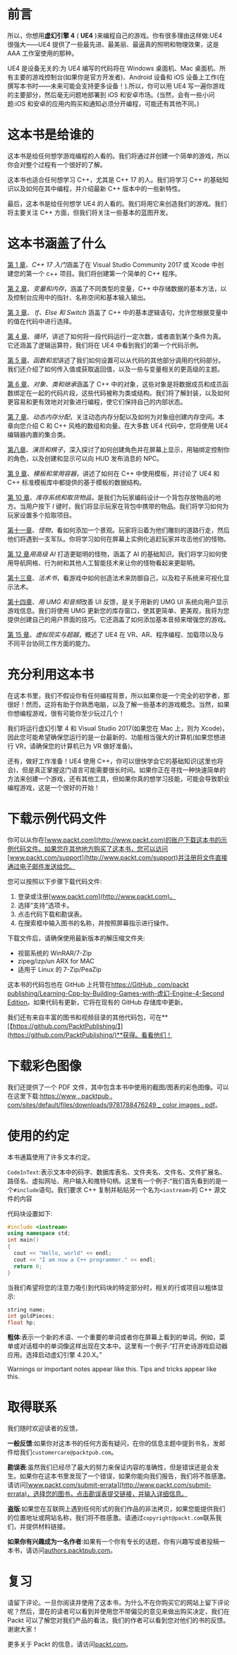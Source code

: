 # 前言

所以，你想用**虚幻引擎 4** ( **UE4** )来编程自己的游戏。你有很多理由这样做:UE4 很强大——UE4 提供了一些最先进、最美丽、最逼真的照明和物理效果，这是 AAA 工作室使用的那种。

UE4 是设备无关的:为 UE4 编写的代码将在 Windows 桌面机、Mac 桌面机、所有主要的游戏控制台(如果你是官方开发者)、Android 设备和 iOS 设备上工作(在撰写本书时——未来可能会支持更多设备！).所以，你可以用 UE4 写一遍你游戏的主要部分，然后毫无问题地部署到 iOS 和安卓市场。(当然，会有一些小问题:iOS 和安卓的应用内购买和通知必须分开编程，可能还有其他不同。)

# 这本书是给谁的

这本书是给任何想学游戏编程的人看的。我们将通过并创建一个简单的游戏，所以你会对整个过程有一个很好的了解。

这本书也适合任何想学习 C++，尤其是 C++ 17 的人。我们将学习 C++ 的基础知识以及如何在其中编程，并介绍最新 C++ 版本中的一些新特性。

最后，这本书是给任何想学 UE4 的人看的。我们将用它来创造我们的游戏。我们将主要关注 C++ 方面，但我们将关注一些基本的蓝图开发。

# 这本书涵盖了什么

[第 1 章](01.html)、*C++ 17 入门*涵盖了在 Visual Studio Community 2017 或 Xcode 中创建您的第一个 c++ 项目。我们将创建第一个简单的 C++ 程序。

[第 2 章](02.html)、*变量和内存*，涵盖了不同类型的变量，C++ 中存储数据的基本方法，以及控制台应用中的指针、名称空间和基本输入输出。

[第 3 章](03.html)、 *If、Else 和 Switch* 涵盖了 C++ 中的基本逻辑语句，允许您根据变量中的值在代码中进行选择。

[第 4 章](04.html)、*循环*，讲述了如何将一段代码运行一定次数，或者直到某个条件为真。它还涵盖了逻辑运算符，我们将在 UE4 中看到我们的第一个代码示例。

[第 5 章](05.html)、*函数和宏*讲述了我们如何设置可以从代码的其他部分调用的代码部分。我们还介绍了如何传入值或获取返回值，以及一些与变量相关的更高级的主题。

[第 6 章](06.html)、*对象、类和继承*涵盖了 C++ 中的对象，这些对象是将数据成员和成员函数绑定在一起的代码片段，这些代码被称为类或结构。我们将了解封装，以及如何更容易和更有效地对对象进行编程，使它们保持自己的内部状态。

[第 7 章](07.html)、*动态内存分配*，关注动态内存分配以及如何为对象组创建内存空间。本章向您介绍 C 和 C++ 风格的数组和向量。在大多数 UE4 代码中，您将使用 UE4 编辑器内置的集合类。

[第八章](08.html)、*演员和棋子*，深入探讨了如何创建角色并在屏幕上显示，用轴绑定控制你的角色，以及创建和显示可以向 HUD 发布消息的 NPC。

[第 9 章](09.html)、*模板和常用容器*，讲述了如何在 C++ 中使用模板，并讨论了 UE4 和 C++ 标准模板库中都提供的基于模板的数据结构。

[第 10 章](10.html)、*库存系统和取货物品*，是我们为玩家编码设计一个背包存放物品的地方。当用户按下 *I* 键时，我们将显示玩家在背包中携带的物品。我们将学习如何为玩家设置多个拾取项目。

[第十一章](11.html)、*怪物*，看如何添加一个景观。玩家将沿着为他们雕刻的道路行走，然后他们将遇到一支军队。你将学习如何在屏幕上实例化追赶玩家并攻击他们的怪物。

[第 12 章](12.html)*用高级 AI* 打造更聪明的怪物，涵盖了 AI 的基础知识。我们将学习如何使用导航网格、行为树和其他人工智能技术来让你的怪物看起来更聪明。

[第十三章](13.html)、*法术书*，看游戏中如何创造法术来防御自己，以及粒子系统来可视化显示法术。

[第十四章](14.html)、*用 UMG 和音频*改善 UI 反馈，是关于用新的 UMG UI 系统向用户显示游戏信息。我们将使用 UMG 更新您的库存窗口，使其更简单、更美观，我将为您提供创建自己的用户界面的技巧。它还涵盖了如何添加基本音频来增强您的游戏。

[第 15 章](15.html)、*虚拟现实与超越*，概述了 UE4 在 VR、AR、程序编程、加载项以及与不同平台协同工作方面的能力。

# 充分利用这本书

在这本书里，我们不假设你有任何编程背景，所以如果你是一个完全的初学者，那很好！然而，这将有助于你熟悉电脑，以及了解一些基本的游戏概念。当然，如果你想编程游戏，很有可能你至少玩过几个！

我们将运行虚幻引擎 4 和 Visual Studio 2017(如果您在 Mac 上，则为 Xcode)，因此您可能希望确保您运行的是一台最新的、功能相当强大的计算机(如果您想进行 VR，请确保您的计算机已为 VR 做好准备)。

还有，做好工作准备！UE4 使用 C++，你可以很快学会它的基础知识(这里也将会)，但是真正掌握这门语言可能需要很长时间。如果你正在寻找一种快速简单的方法来创建一个游戏，还有其他工具，但如果你真的想学习技能，可能会导致职业编程游戏，这是一个很好的开始！

# 下载示例代码文件

你可以从你在[www.packt.com](http://www.packt.com)的账户下载这本书的示例代码文件。如果您在其他地方购买了这本书，您可以访问[www.packt.com/support](http://www.packt.com/support)并注册将文件直接通过电子邮件发送给您。

您可以按照以下步骤下载代码文件:

1.  登录或注册[www.packt.com](http://www.packt.com)。
2.  选择“支持”选项卡。
3.  点击代码下载和勘误表。
4.  在搜索框中输入图书的名称，并按照屏幕指示进行操作。

下载文件后，请确保使用最新版本的解压缩文件夹:

*   视窗系统的 WinRAR/7-Zip
*   zipeg/izp/un ARX for MAC
*   适用于 Linux 的 7-Zip/PeaZip

这本书的代码包也在 GitHub 上托管在[https://GitHub . com/packt publishing/Learning-Cpp-by-Building-Games-with-虚幻-Engine-4-Second Edition](https://github.com/PacktPublishing/Learning-Cpp-by-Building-Games-with-Unreal-Engine-4-Second-Edition)。如果代码有更新，它将在现有的 GitHub 存储库中更新。

我们还有来自丰富的图书和视频目录的其他代码包，可在**[【https://github.com/PacktPublishing/】](https://github.com/PacktPublishing/)**获得。看看他们！

# 下载彩色图像

我们还提供了一个 PDF 文件，其中包含本书中使用的截图/图表的彩色图像。可以在这里下载:[https://www . packtpub . com/sites/default/files/downloads/9781788476249 _ color images . pdf](https://www.packtpub.com/sites/default/files/downloads/9781788476249_ColorImages.pdf)。

# 使用的约定

本书通篇使用了许多文本约定。

`CodeInText`:表示文本中的码字、数据库表名、文件夹名、文件名、文件扩展名、路径名、虚拟网址、用户输入和推特句柄。这里有一个例子:“我们首先看到的是一个`#include`语句。我们要求 C++ 复制并粘贴另一个名为`<iostream>`的 C++ 源文件的内容

代码块设置如下:

```cpp
#include <iostream>
using namespace std;  
int main() 
{ 
  cout << "Hello, world" << endl; 
  cout << "I am now a C++ programmer." << endl; 
  return 0;
} 
```

当我们希望将您的注意力吸引到代码块的特定部分时，相关的行或项目以粗体显示:

```cpp
string name; 
int goldPieces; 
float hp; 
```

**粗体**:表示一个新的术语、一个重要的单词或者你在屏幕上看到的单词。例如，菜单或对话框中的单词像这样出现在文本中。这里有一个例子:“打开史诗游戏启动器应用。选择启动虚幻引擎 4.20.X。”

Warnings or important notes appear like this. Tips and tricks appear like this.

# 取得联系

我们随时欢迎读者的反馈。

**一般反馈**:如果你对这本书的任何方面有疑问，在你的信息主题中提到书名，发邮件给我们`customercare@packtpub.com`。

**勘误表**:虽然我们已经尽了最大的努力来保证内容的准确性，但是错误还是会发生。如果你在这本书里发现了一个错误，如果你能向我们报告，我们将不胜感激。请访问[www.packt.com/submit-errata](http://www.packt.com/submit-errata)，选择您的图书，点击勘误表提交链接，并输入详细信息。

**盗版**:如果您在互联网上遇到任何形式的我们作品的非法拷贝，如果您能提供我们的位置地址或网站名称，我们将不胜感激。请通过`copyright@packt.com`联系我们，并提供材料链接。

**如果你有兴趣成为一名作者**:如果有一个你有专长的话题，你有兴趣写或者投稿一本书，请访问[authors.packtpub.com](http://authors.packtpub.com/)。

# 复习

请留下评论。一旦你阅读并使用了这本书，为什么不在你购买它的网站上留下评论呢？然后，潜在的读者可以看到并使用您不带偏见的意见来做出购买决定，我们在 Packt 可以了解您对我们产品的看法，我们的作者可以看到您对他们的书的反馈。谢谢大家！

更多关于 Packt 的信息，请访问[packt.com](http://www.packt.com/)。